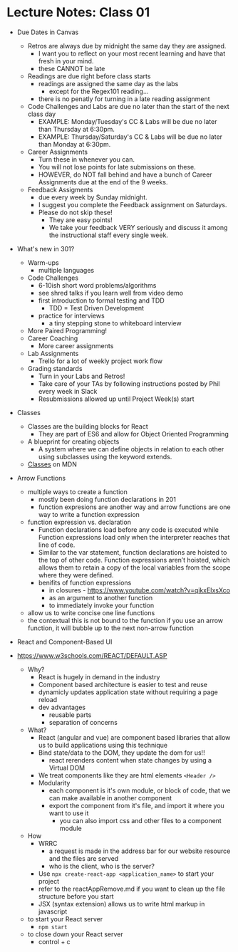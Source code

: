 # Lecture Notes: Class 01

- Due Dates in Canvas
  - Retros are always due by midnight the same day they are assigned.
    - I want you to reflect on your most recent learning and have that fresh in your mind.
    - these CANNOT be late
  - Readings are due right before class starts
    - readings are assigned the same day as the labs
      - except for the Regex101 reading...
    - there is no penatly for turning in a late reading assignment
  - Code Challenges and Labs are due no later than the start of the next class day
    - EXAMPLE: Monday/Tuesday's CC & Labs will be due no later than Thursday at 6:30pm.
    - EXAMPLE: Thursday/Saturday's CC & Labs will be due no later than Monday at 6:30pm.
  - Career Assignments
    - Turn these in whenever you can.
    - You will not lose points for late submissions on these.
    - HOWEVER, do NOT fall behind and have a bunch of Career Assignments due at the end of the 9 weeks.
  - Feedback Assigments
    - due every week by Sunday midnight.
    - I suggest you complete the Feedback assignment on Saturdays.
    - Please do not skip these!
      - They are easy points!
      - We take your feedback VERY seriously and discuss it among the instructional staff every single week.

- What's new in 301?
  - Warm-ups
    - multiple languages
  - Code Challenges
    - 6-10ish short word problems/algorithms
    - see shred talks if you learn well from video demo
    - first introduction to formal testing and TDD
      - TDD = Test Driven Development
    - practice for interviews
      - a tiny stepping stone to whiteboard interview
  - More Paired Programming!
  - Career Coaching
    - More career assignments
  - Lab Assignments
    - Trello for a lot of weekly project work flow
  - Grading standards
    - Turn in your Labs and Retros!
    - Take care of your TAs by following instructions posted by Phil every week in Slack
    - Resubmissions allowed up until Project Week(s) start

- Classes
  - Classes are the building blocks for React
    - They are part of ES6 and allow for Object Oriented Programming
  - A blueprint for creating objects
    - A system where we can define objects in relation to each other using subclasses using the keyword extends.
  - [Classes](https://developer.mozilla.org/en-US/docs/Web/JavaScript/Reference/Classes) on MDN

- Arrow Functions
  - multiple ways to create a function
    - mostly been doing function declarations in 201
    - function expresions are another way and arrow functions are one way to write a function expression
  - function expression vs. declaration
    - Function declarations load before any code is executed while Function expressions load only when the interpreter reaches that line of code.
    - Similar to the var statement, function declarations are hoisted to the top of other code. Function expressions aren’t hoisted, which allows them to retain a copy of the local variables from the scope where they were defined.
    - benifits of function expressions
      - in closures - <https://www.youtube.com/watch?v=qikxEIxsXco>
      - as an argument to another function
      - to immediately invoke your function
  - allow us to write concise one line functions
  - the contextual this is not bound to the function if you use an arrow function, it will bubble up to the next non-arrow function

- React and Component-Based UI
- https://www.w3schools.com/REACT/DEFAULT.ASP
  - Why?
    - React is hugely in demand in the industry
    - Component based architecture is easier to test and reuse
    - dynamicly updates application state without requiring a page reload
    - dev advantages
      - reusable parts
      - separation of concerns
  - What?
    - React (angular and vue) are component based libraries that allow us to build applications using this technique
    - Bind state/data to the DOM, they update the dom for us!!
      - react rerenders content when state changes by using a Virtual DOM
    - We treat components like they are html elements `<Header />`
    - Modularity
      - each component is it's own module, or block of code, that we can make available in another component
      - export the component from it's file, and import it where you want to use it
        - you can also import css and other files to a component module
  - How
    - WRRC
      - a request is made in the address bar for our website resource and the files are served
      - who is the client, who is the server?
    - Use `npx create-react-app <application_name>` to start your project
    - refer to the reactAppRemove.md if you want to clean up the file structure before you start
    - JSX (syntax extension) allows us to write html markup in javascript
  - to start your React server
    - `npm start`
  - to close down your React server
    - control + c
